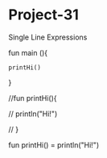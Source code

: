 # Project-31
Single Line Expressions

fun main (){

    printHi()
 }

//fun printHi(){

  //  println("Hi!")
  
  //  }


fun printHi() = println("Hi!")
